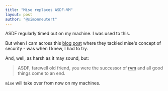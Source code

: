 ```yaml
---
title: "Mise replaces ASDF-VM"
layout: post
author: "@simonneutert"
---
```


ASDF regularly timed out on my machine. I was used to this.

But when I cam across this
[blog post](https://mise.jdx.dev/dev-tools/comparison-to-asdf.html#asdf-in-go-0-16)
where they tackled mise's concept of security - was when I knew, I had to try.

And, well, as harsh as it may sound, but:

> ASDF, farewell old friend, you were the successor of [rvm](https://rvm.io) and
> all good things come to an end.

`mise` will take over from now on my machines.
